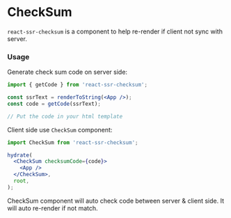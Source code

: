 # CheckSum

`react-ssr-checksum` is a component to help re-render if client not sync with server.

### Usage

Generate check sum code on server side:

```jsx
import { getCode } from 'react-ssr-checksum';

const ssrText = renderToString(<App />);
const code = getCode(ssrText);

// Put the code in your html template
```

Client side use `CheckSum` component:

```jsx
import CheckSum from 'react-ssr-checksum';

hydrate(
  <CheckSum checksumCode={code}>
    <App />
  </CheckSum>,
  root,
);
```

CheckSum component will auto check code between server & client side. It will auto re-render if not match.
